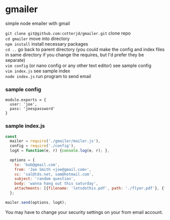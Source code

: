 # gmailer
simple node emailer with gmail

`git clone git@github.com:cotterjd/gmailer.git` clone repo <br>
`cd gmailer` move into directory <br>
`npm install` install necessary packages<br>
`cd ..` go back to parent directory (you could make the config and index files in same directory if you change the requires, but I'd prefer they be separate) <br>
`vim config` (or nano config or any other text editor) see sample config <br>
`vim index.js` see sample index <br>
`node index.js` run program to send email

### sample config
```
module.exports = {
  user: 'joe',
  pass: 'joespassword'
}
```

### sample index.js

```javascript
const
  mailer = require('./gmailer/mailer.js'),
  config = require('./config'),
  logX = function(e, r) {console.log(e, r); },
  
  options = {
    to: 'bob@gmail.com',
    from: 'Joe Smith <joe@gmail.com>',
    cc: 'sal@tds.net, sam@hotmail.com',
    subject: 'random question',
    body: 'wanna hang out this saturday',
    attachments: [{filename: 'letsdothis.pdf', path: './flyer.pdf'}, {filename: 'randomPicture.png', path: './randomPicture.png'}]
  };
  
mailer.send(options, logX);
```
You may have to change your security settings on your from email account. 
